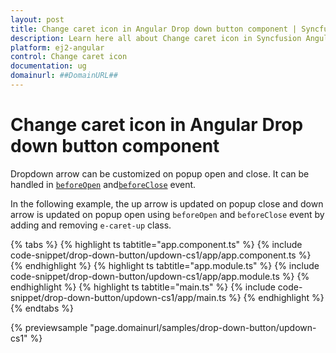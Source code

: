 ```yaml
---
layout: post
title: Change caret icon in Angular Drop down button component | Syncfusion
description: Learn here all about Change caret icon in Syncfusion Angular Drop down button component of Syncfusion Essential JS 2 and more.
platform: ej2-angular
control: Change caret icon 
documentation: ug
domainurl: ##DomainURL##
---
```


# Change caret icon in Angular Drop down button component

Dropdown arrow can be customized on popup open and close. It can be handled in
[`beforeOpen`](https://ej2.syncfusion.com/angular/documentation/api/drop-down-button#beforeopen) and[`beforeClose`](https://ej2.syncfusion.com/angular/documentation/api/drop-down-button#beforeclose) event.

In the following example, the up arrow is updated on popup close and down arrow is updated on popup open using `beforeOpen` and `beforeClose` event by adding and removing
`e-caret-up` class.

{% tabs %}
{% highlight ts tabtitle="app.component.ts" %}
{% include code-snippet/drop-down-button/updown-cs1/app/app.component.ts %}
{% endhighlight %}
{% highlight ts tabtitle="app.module.ts" %}
{% include code-snippet/drop-down-button/updown-cs1/app/app.module.ts %}
{% endhighlight %}
{% highlight ts tabtitle="main.ts" %}
{% include code-snippet/drop-down-button/updown-cs1/app/main.ts %}
{% endhighlight %}
{% endtabs %}
  
{% previewsample "page.domainurl/samples/drop-down-button/updown-cs1" %}